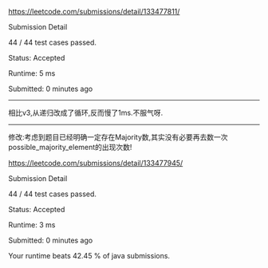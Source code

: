 https://leetcode.com/submissions/detail/133477811/

Submission Detail

44 / 44 test cases passed.

Status: Accepted

Runtime: 5 ms

Submitted: 0 minutes ago

***
相比v3,从递归改成了循环,反而慢了1ms.不服气呀.
***
修改:考虑到题目已经明确一定存在Majority数,其实没有必要再去数一次possible_majority_element的出现次数!

https://leetcode.com/submissions/detail/133477945/

Submission Detail

44 / 44 test cases passed.

Status: Accepted

Runtime: 3 ms

Submitted: 0 minutes ago

Your runtime beats 42.45 % of java submissions.
